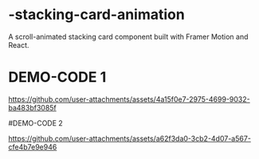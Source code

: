 # -stacking-card-animation
A scroll-animated stacking card component built with Framer Motion and React.

# DEMO-CODE 1

https://github.com/user-attachments/assets/4a15f0e7-2975-4699-9032-ba483bf3085f

#DEMO-CODE 2

https://github.com/user-attachments/assets/a62f3da0-3cb2-4d07-a567-cfe4b7e9e946

